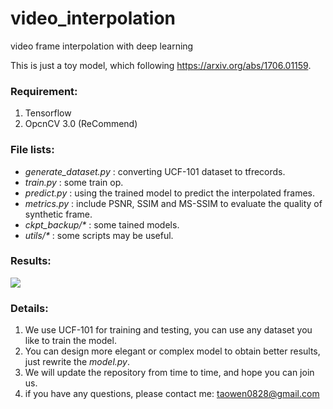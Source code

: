 # video_interpolation
video frame interpolation with deep learning

This is just a toy model, which following https://arxiv.org/abs/1706.01159.

### Requirement:

1. Tensorflow
2. OpcnCV 3.0 (ReCommend)

### File lists:
 - *generate_dataset.py* : converting UCF-101 dataset to tfrecords.
 - *train.py* : some train op.
 - *predict.py* : using the trained model to predict the interpolated frames.
 - *metrics.py* : include PSNR, SSIM and MS-SSIM to evaluate the quality of synthetic frame.
 - *ckpt_backup/\** : some tained models.
 - *utils/\** : some scripts may be useful.

### Results:

![](https://github.com/taowenleon/video_interpolation/blob/master/results/Figure_1.png)

### Details:
1. We use UCF-101 for training and testing, you can use any dataset you like to train the model.
2. You can design more elegant or complex model to obtain better results, just rewrite the *model.py*.
3. We will update the repository from time to time, and hope you can join us.
4. if you have any questions, please contact me: taowen0828@gmail.com